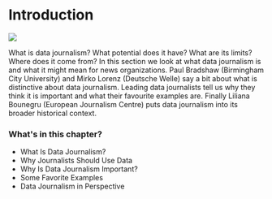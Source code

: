 # Introduction

![](http://datajournalismhandbook.org/1.0/en/figs/incoming/01-00-cover.png)

What is data journalism? What potential does it have? What are its limits? Where does it come from? In this section we look at what data journalism is and what it might mean for news organizations. Paul Bradshaw (Birmingham City University) and Mirko Lorenz (Deutsche Welle) say a bit about what is distinctive about data journalism. Leading data journalists tell us why they think it is important and what their favourite examples are. Finally Liliana Bounegru (European Journalism Centre) puts data journalism into its broader historical context.

### What's in this chapter?

* What Is Data Journalism?
* Why Journalists Should Use Data
* Why Is Data Journalism Important?
* Some Favorite Examples
* Data Journalism in Perspective
